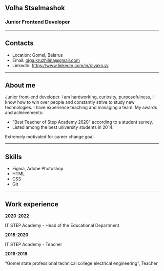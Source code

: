 ## Volha Stselmashok
### Junior Frontend Developer
---
## Contacts
* Location: Gomel, Belarus
* Email: olga.kruzhilina@gmail.com
* LinkedIn: <https://www.linkedin.com/in/olyakruz/>
---
## About me
Junior front-end developer.
 I am hardworking, curiosity, purposefulness, I know how to win over people and constantly strive to study new technologies. I have experience teaching and managing a team. My awards and achievements: 
* "Best Teacher of Step Academy 2020" according to a student survey. 
* Listed among the best university students in 2014.

Extremely motivated for
career change goal.

---
## Skills
* Figma, Adobe Photoshop
* HTML
* CSS
* Git
---
## Work experience
**2020-2022**

IT STEP Academy - 
Head of the Educational Department

**2018-2020**

IT STEP Academy - 
Teacher

**2016-2018**

“Gomel state professional technical college
electrical engineering”, Teacher
